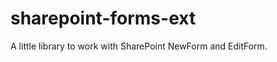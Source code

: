 sharepoint-forms-ext
====================

A little library to work with SharePoint NewForm and EditForm.
